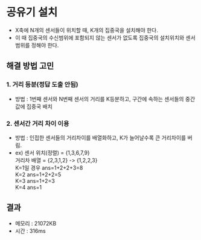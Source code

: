 # 공유기 설치
- X축에 N개의 센서들이 위치할 때, K개의 집중국을 설치해야 한다.
- 이 때 집중국의 수신범위에 포함되지 않는 센서가 없도록 집중국의 설치위치와 센서범위를 정해야 한다.

## 해결 방법 고민
### 1. 거리 등분(정답 도출 안됨)
 - 방법 : 1번째 센서와 N번째 센서의 거리를 K등분하고, 구간에 속하는 센서들의 중간값에 집중국 배치
 
### 2. 센서간 거리 차이 이용
 - 방법 : 인접한 센서들의 거리차이를 배열화하고, K가 늘어날수록 큰 거리차이를 버림.
 - ex) 센서 위치(정렬) = {1,3,6,7,9} <br/> 거리차 배열 = {2,3,1,2} -> {1,2,2,3} <br/> K=1일 경우 ans=1+2+2+3=8<br/>K=2 ans=1+2+2=5<br/>K=3 ans=1+2=3<br/>K=4 ans=1

## 결과
- 메모리 : 21072KB
- 시간 : 316ms
